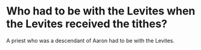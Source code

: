 # Who had to be with the Levites when the Levites received the tithes?

A priest who was a descendant of Aaron had to be with the Levites.
